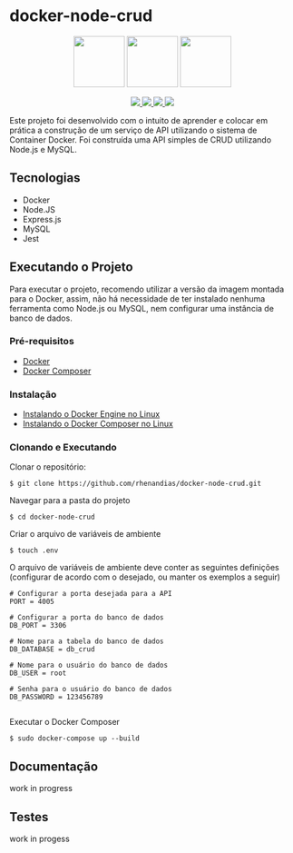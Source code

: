 # docker-node-crud

<p align="center">
    <img src="https://cdn.jsdelivr.net/gh/devicons/devicon/icons/docker/docker-plain-wordmark.svg" height="90">
    <img src="https://cdn.jsdelivr.net/gh/devicons/devicon/icons/nodejs/nodejs-original.svg" height="90">
     <img src="https://cdn.jsdelivr.net/gh/devicons/devicon/icons/mysql/mysql-plain-wordmark.svg" height="90">
</p>

<p align="center">
    <a href="https://github.com/rhenandias/docker-node-crud/actions/workflows/docker-image.yml"  target="_blank">
      <img src="https://github.com/rhenandias/docker-node-crud/actions/workflows/docker-image.yml/badge.svg" />
    </a>
    <a href="https://www.codacy.com/gh/Biblioteca-de-Bolso/backend/dashboard?utm_source=github.com&amp;utm_medium=referral&amp;utm_content=Biblioteca-de-Bolso/backend&amp;utm_campaign=Badge_Grade" target="_blank">
      <img src="https://app.codacy.com/project/badge/Grade/dd2736e4dd7c40748fa497dd6b63ba4f"/>
    </a>
    <a href="https://www.codacy.com/gh/Biblioteca-de-Bolso/backend/dashboard?utm_source=github.com&amp;utm_medium=referral&amp;utm_content=Biblioteca-de-Bolso/backend&amp;utm_campaign=Badge_Coverage" target="_blank">
      <img src="https://app.codacy.com/project/badge/Coverage/dd2736e4dd7c40748fa497dd6b63ba4f"/>
    </a>
    <a href="https://documenter.getpostman.com/view/19545370/UVkmQGwd" target="_blank">
      <img src="https://img.shields.io/badge/Docs-Postman-f39f37" />
    </a>
</p>

Este projeto foi desenvolvido com o intuito de aprender e colocar em prática a construção de um serviço de API utilizando o sistema de Container Docker. Foi construída uma API simples de CRUD utilizando Node.js e MySQL.

## Tecnologias

- Docker
- Node.JS
- Express.js
- MySQL
- Jest

## Executando o Projeto

Para executar o projeto, recomendo utilizar a versão da imagem montada para o Docker, assim, não há necessidade de ter instalado nenhuma ferramenta como Node.js ou MySQL, nem configurar uma instância de banco de dados.

### Pré-requisitos

- [Docker](https://www.docker.com/)
- [Docker Composer](https://docs.docker.com/compose/gettingstarted/)

### Instalação

- [Instalando o Docker Engine no Linux](https://docs.docker.com/engine/install/ubuntu/)
- [Instalando o Docker Composer no Linux](https://docs.docker.com/compose/install/)

### Clonando e Executando

Clonar o repositório:

```
$ git clone https://github.com/rhenandias/docker-node-crud.git
```

Navegar para a pasta do projeto

```
$ cd docker-node-crud
```

Criar o arquivo de variáveis de ambiente

```
$ touch .env
```

O arquivo de variáveis de ambiente deve conter as seguintes definições (configurar de acordo com o desejado, ou manter os exemplos a seguir)

```
# Configurar a porta desejada para a API
PORT = 4005

# Configurar a porta do banco de dados
DB_PORT = 3306

# Nome para a tabela do banco de dados
DB_DATABASE = db_crud

# Nome para o usuário do banco de dados
DB_USER = root

# Senha para o usuário do banco de dados
DB_PASSWORD = 123456789


```

Executar o Docker Composer

```
$ sudo docker-compose up --build
```

## Documentação

work in progress

## Testes

work in progess
